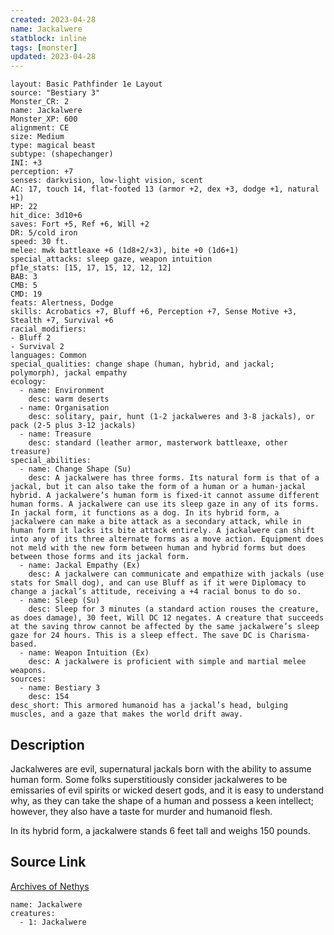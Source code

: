 ```yaml
---
created: 2023-04-28
name: Jackalwere
statblock: inline
tags: [monster]
updated: 2023-04-28
---
```

```statblock
layout: Basic Pathfinder 1e Layout
source: "Bestiary 3"
Monster_CR: 2
name: Jackalwere
Monster_XP: 600
alignment: CE
size: Medium
type: magical beast
subtype: (shapechanger)
INI: +3
perception: +7
senses: darkvision, low-light vision, scent
AC: 17, touch 14, flat-footed 13 (armor +2, dex +3, dodge +1, natural +1)
HP: 22
hit_dice: 3d10+6
saves: Fort +5, Ref +6, Will +2
DR: 5/cold iron
speed: 30 ft.
melee: mwk battleaxe +6 (1d8+2/×3), bite +0 (1d6+1)
special_attacks: sleep gaze, weapon intuition
pf1e_stats: [15, 17, 15, 12, 12, 12]
BAB: 3
CMB: 5
CMD: 19
feats: Alertness, Dodge
skills: Acrobatics +7, Bluff +6, Perception +7, Sense Motive +3, Stealth +7, Survival +6
racial_modifiers:
- Bluff 2
- Survival 2
languages: Common
special_qualities: change shape (human, hybrid, and jackal; polymorph), jackal empathy
ecology:
  - name: Environment
    desc: warm deserts
  - name: Organisation
    desc: solitary, pair, hunt (1-2 jackalweres and 3-8 jackals), or pack (2-5 plus 3-12 jackals)
  - name: Treasure
    desc: standard (leather armor, masterwork battleaxe, other treasure)
special_abilities:
  - name: Change Shape (Su)
    desc: A jackalwere has three forms. Its natural form is that of a jackal, but it can also take the form of a human or a human-jackal hybrid. A jackalwere’s human form is fixed-it cannot assume different human forms. A jackalwere can use its sleep gaze in any of its forms. In jackal form, it functions as a dog. In its hybrid form, a jackalwere can make a bite attack as a secondary attack, while in human form it lacks its bite attack entirely. A jackalwere can shift into any of its three alternate forms as a move action. Equipment does not meld with the new form between human and hybrid forms but does between those forms and its jackal form.
  - name: Jackal Empathy (Ex)
    desc: A jackalwere can communicate and empathize with jackals (use stats for Small dog), and can use Bluff as if it were Diplomacy to change a jackal’s attitude, receiving a +4 racial bonus to do so.
  - name: Sleep (Su)
    desc: Sleep for 3 minutes (a standard action rouses the creature, as does damage), 30 feet, Will DC 12 negates. A creature that succeeds at the saving throw cannot be affected by the same jackalwere’s sleep gaze for 24 hours. This is a sleep effect. The save DC is Charisma-based.
  - name: Weapon Intuition (Ex)
    desc: A jackalwere is proficient with simple and martial melee weapons.
sources:
  - name: Bestiary 3
    desc: 154
desc_short: This armored humanoid has a jackal’s head, bulging muscles, and a gaze that makes the world drift away.
```
## Description
Jackalweres are evil, supernatural jackals born with the ability to assume human form. Some folks superstitiously consider jackalweres to be emissaries of evil spirits or wicked desert gods, and it is easy to understand why, as they can take the shape of a human and possess a keen intellect; however, they also have a taste for murder and humanoid flesh.

In its hybrid form, a jackalwere stands 6 feet tall and weighs 150 pounds.
## Source Link
[Archives of Nethys](https://aonprd.com/MonsterDisplay.aspx?ItemName=Jackalwere)
```encounter-table
name: Jackalwere
creatures:
  - 1: Jackalwere
```
